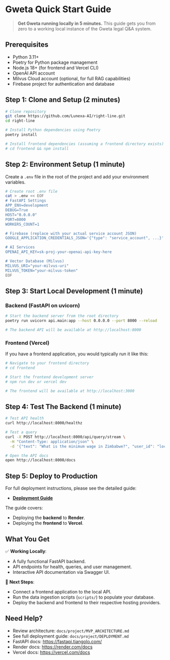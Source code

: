 # Gweta Quick Start Guide

> **Get Gweta running locally in 5 minutes.** This guide gets you from zero to a working local instance of the Gweta legal Q&A system.

## Prerequisites
- Python 3.11+
- Poetry for Python package management
- Node.js 18+ (for frontend and Vercel CLI)
- OpenAI API account
- Milvus Cloud account (optional, for full RAG capabilities)
- Firebase project for authentication and database

## Step 1: Clone and Setup (2 minutes)
```bash
# Clone repository
git clone https://github.com/Lunexa-AI/right-line.git
cd right-line

# Install Python dependencies using Poetry
poetry install

# Install frontend dependencies (assuming a frontend directory exists)
# cd frontend && npm install
```

## Step 2: Environment Setup (1 minute)
Create a `.env` file in the root of the project and add your environment variables.
```bash
# Create root .env file
cat > .env << EOF
# FastAPI Settings
APP_ENV=development
DEBUG=True
HOST="0.0.0.0"
PORT=8000
WORKERS_COUNT=1

# Firebase (replace with your actual service account JSON)
GOOGLE_APPLICATION_CREDENTIALS_JSON='{"type": "service_account", ...}'

# AI Services
OPENAI_API_KEY=sk-proj-your-openai-api-key-here

# Vector Database (Milvus)
MILVUS_URI="your-milvus-uri"
MILVUS_TOKEN="your-milvus-token"
EOF
```

## Step 3: Start Local Development (1 minute)

### Backend (FastAPI on uvicorn)
```bash
# Start the backend server from the root directory
poetry run uvicorn api.main:app --host 0.0.0.0 --port 8000 --reload

# The backend API will be available at http://localhost:8000
```

### Frontend (Vercel)
If you have a frontend application, you would typically run it like this:
```bash
# Navigate to your frontend directory
# cd frontend

# Start the frontend development server
# npm run dev or vercel dev

# The frontend will be available at http://localhost:3000
```

## Step 4: Test The Backend (1 minute)
```bash
# Test API health
curl http://localhost:8000/healthz

# Test a query
curl -X POST http://localhost:8000/api/query/stream \
  -H "Content-Type: application/json" \
  -d '{"text": "What is the minimum wage in Zimbabwe?", "user_id": "local-test"}'

# Open the API docs
open http://localhost:8000/docs
```

## Step 5: Deploy to Production
For full deployment instructions, please see the detailed guide:
- **[Deployment Guide](./project/DEPLOYMENT.md)**

The guide covers:
- Deploying the **backend** to **Render**.
- Deploying the **frontend** to **Vercel**.

## What You Get
✅ **Working Locally**:
- A fully functional FastAPI backend.
- API endpoints for health, queries, and user management.
- Interactive API documentation via Swagger UI.

🔴 **Next Steps**:
- Connect a frontend application to the local API.
- Run the data ingestion scripts (`scripts/`) to populate your database.
- Deploy the backend and frontend to their respective hosting providers.

## Need Help?
- Review architecture: `docs/project/MVP_ARCHITECTURE.md`
- See full deployment guide: `docs/project/DEPLOYMENT.md`
- FastAPI docs: https://fastapi.tiangolo.com/
- Render docs: https://render.com/docs
- Vercel docs: https://vercel.com/docs
